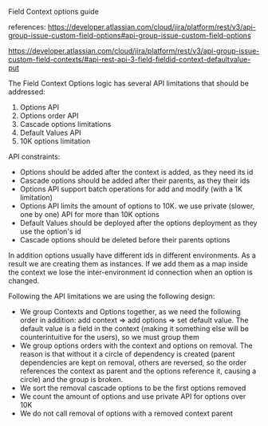 Field Context options guide

references:
https://developer.atlassian.com/cloud/jira/platform/rest/v3/api-group-issue-custom-field-options#api-group-issue-custom-field-options

https://developer.atlassian.com/cloud/jira/platform/rest/v3/api-group-issue-custom-field-contexts/#api-rest-api-3-field-fieldid-context-defaultvalue-put

The Field Context Options logic has several API limitations that should be addressed:

1. Options API
2. Options order API
3. Cascade options limitations
4. Default Values API
5. 10K options limitation

API constraints:

- Options should be added after the context is added, as they need its id
- Cascade options should be added after their parents, as they their ids
- Options API support batch operations for add and modify (with a 1K limitation)
- Options API limits the amount of options to 10K. we use private (slower, one by one) API for more than 10K options
- Default Values should be deployed after the options deployment as they use the option's id
- Cascade options should be deleted before their parents options

In addition options usually have different ids in different environments. As a result we are creating them as instances. If we add them as a map inside the context we lose the inter-environment id connection when an option is changed.

Following the API limitations we are using the following design:

- We group Contexts and Options together, as we need the following order in addition: add context => add options => set default value. The default value is a field in the context (making it something else will be counterintuitive for the users), so we must group them
- We group options orders with the context and options on removal. The reason is that without it a circle of dependency is created (parent dependencies are kept on removal, others are reversed, so the order references the context as parent and the options reference it, causing a circle) and the group is broken.
- We sort the removal cascade options to be the first options removed
- We count the amount of options and use private API for options over 10K
- We do not call removal of options with a removed context parent
